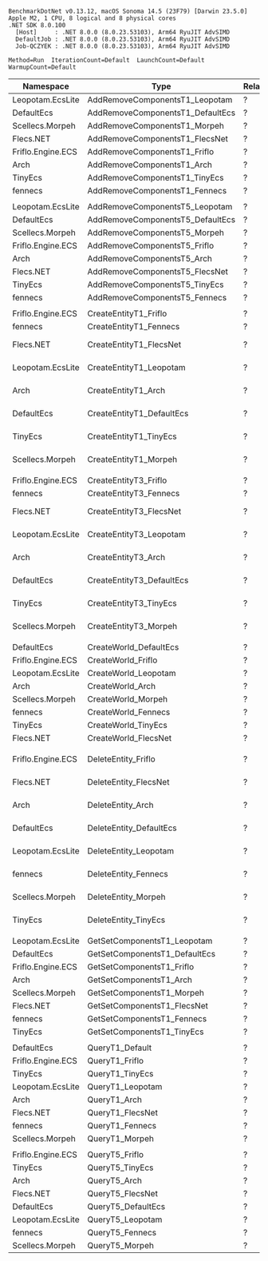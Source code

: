 ```

BenchmarkDotNet v0.13.12, macOS Sonoma 14.5 (23F79) [Darwin 23.5.0]
Apple M2, 1 CPU, 8 logical and 8 physical cores
.NET SDK 8.0.100
  [Host]     : .NET 8.0.0 (8.0.23.53103), Arm64 RyuJIT AdvSIMD
  DefaultJob : .NET 8.0.0 (8.0.23.53103), Arm64 RyuJIT AdvSIMD
  Job-QCZYEK : .NET 8.0.0 (8.0.23.53103), Arm64 RyuJIT AdvSIMD

Method=Run  IterationCount=Default  LaunchCount=Default  
WarmupCount=Default  

```
| Namespace         | Type                                | RelationCount | Mean              | Ratio    | Allocated   | 
|------------------ |------------------------------------ |-------------- |------------------:|---------:|------------:|
| Leopotam.EcsLite  | AddRemoveComponentsT1_Leopotam      | ?             |         976.05 ns |     0.17 |           - | 
| DefaultEcs        | AddRemoveComponentsT1_DefaultEcs    | ?             |       1,461.43 ns |     0.26 |           - | 
| Scellecs.Morpeh   | AddRemoveComponentsT1_Morpeh        | ?             |       1,834.47 ns |     0.33 |           - | 
| Flecs.NET         | AddRemoveComponentsT1_FlecsNet      | ?             |       2,931.70 ns |     0.52 |           - | 
| Friflo.Engine.ECS | AddRemoveComponentsT1_Friflo        | ?             |       5,636.22 ns |     1.00 |           - | 
| Arch              | AddRemoveComponentsT1_Arch          | ?             |       8,677.23 ns |     1.54 |     12000 B | 
| TinyEcs           | AddRemoveComponentsT1_TinyEcs       | ?             |      12,071.95 ns |     2.14 |      6400 B | 
| fennecs           | AddRemoveComponentsT1_Fennecs       | ?             |      38,996.78 ns |     6.92 |     86400 B | 
|                   |                                     |               |                   |          |             | 
| Leopotam.EcsLite  | AddRemoveComponentsT5_Leopotam      | ?             |       5,129.98 ns |     0.67 |           - | 
| DefaultEcs        | AddRemoveComponentsT5_DefaultEcs    | ?             |       7,218.18 ns |     0.94 |           - | 
| Scellecs.Morpeh   | AddRemoveComponentsT5_Morpeh        | ?             |       7,641.44 ns |     0.99 |           - | 
| Friflo.Engine.ECS | AddRemoveComponentsT5_Friflo        | ?             |       7,691.35 ns |     1.00 |           - | 
| Arch              | AddRemoveComponentsT5_Arch          | ?             |      21,984.32 ns |     2.86 |      8800 B | 
| Flecs.NET         | AddRemoveComponentsT5_FlecsNet      | ?             |      30,191.62 ns |     3.93 |           - | 
| TinyEcs           | AddRemoveComponentsT5_TinyEcs       | ?             |      85,659.15 ns |    11.13 |     64001 B | 
| fennecs           | AddRemoveComponentsT5_Fennecs       | ?             |     326,645.54 ns |    42.47 |    620800 B | 
|                   |                                     |               |                   |          |             | 
| Friflo.Engine.ECS | CreateEntityT1_Friflo               | ?             |     391,076.54 ns |     1.00 |   3449408 B | 
| fennecs           | CreateEntityT1_Fennecs              | ?             |     876,606.38 ns |     2.24 |   6815576 B | 
| Flecs.NET         | CreateEntityT1_FlecsNet             | ?             |   1,303,024.27 ns |     3.32 |       736 B | 
| Leopotam.EcsLite  | CreateEntityT1_Leopotam             | ?             |   1,976,172.36 ns |     5.05 |   7316032 B | 
| Arch              | CreateEntityT1_Arch                 | ?             |   5,230,890.48 ns |    13.48 |      3088 B | 
| DefaultEcs        | CreateEntityT1_DefaultEcs           | ?             |   6,565,510.31 ns |    16.79 |  11592432 B | 
| TinyEcs           | CreateEntityT1_TinyEcs              | ?             |   6,826,935.54 ns |    17.46 |  10118352 B | 
| Scellecs.Morpeh   | CreateEntityT1_Morpeh               | ?             |  42,953,791.36 ns |   109.89 |  42293184 B | 
|                   |                                     |               |                   |          |             | 
| Friflo.Engine.ECS | CreateEntityT3_Friflo               | ?             |     448,975.68 ns |     1.00 |   4498032 B | 
| fennecs           | CreateEntityT3_Fennecs              | ?             |     937,536.07 ns |     2.07 |   7866864 B | 
| Flecs.NET         | CreateEntityT3_FlecsNet             | ?             |   1,464,115.65 ns |     3.24 |       736 B | 
| Leopotam.EcsLite  | CreateEntityT3_Leopotam             | ?             |   2,633,338.80 ns |     5.91 |  11498680 B | 
| Arch              | CreateEntityT3_Arch                 | ?             |   5,395,988.67 ns |    11.90 |      3088 B | 
| DefaultEcs        | CreateEntityT3_DefaultEcs           | ?             |   5,774,491.22 ns |    12.90 |  19984528 B | 
| TinyEcs           | CreateEntityT3_TinyEcs              | ?             |  23,657,636.42 ns |    52.30 |  23921880 B | 
| Scellecs.Morpeh   | CreateEntityT3_Morpeh               | ?             |  29,805,461.43 ns |    65.76 |  49284080 B | 
|                   |                                     |               |                   |          |             | 
| DefaultEcs        | CreateWorld_DefaultEcs              | ?             |          72.19 ns |     0.33 |       336 B | 
| Friflo.Engine.ECS | CreateWorld_Friflo                  | ?             |         216.19 ns |     1.00 |      3592 B | 
| Leopotam.EcsLite  | CreateWorld_Leopotam                | ?             |       1,446.22 ns |     6.69 |     58944 B | 
| Arch              | CreateWorld_Arch                    | ?             |       3,380.72 ns |    15.64 |     37040 B | 
| Scellecs.Morpeh   | CreateWorld_Morpeh                  | ?             |       4,286.78 ns |    19.83 |      5056 B | 
| fennecs           | CreateWorld_Fennecs                 | ?             |      15,301.15 ns |    70.79 |    169796 B | 
| TinyEcs           | CreateWorld_TinyEcs                 | ?             |      34,447.12 ns |   159.35 |    889424 B | 
| Flecs.NET         | CreateWorld_FlecsNet                | ?             |     979,837.08 ns | 4,532.77 |      1009 B | 
|                   |                                     |               |                   |          |             | 
| Friflo.Engine.ECS | DeleteEntity_Friflo                 | ?             |   1,613,736.40 ns |     1.00 |   3122896 B | 
| Flecs.NET         | DeleteEntity_FlecsNet               | ?             |   2,008,759.31 ns |     1.24 |       736 B | 
| Arch              | DeleteEntity_Arch                   | ?             |   2,684,300.93 ns |     1.66 |      3088 B | 
| DefaultEcs        | DeleteEntity_DefaultEcs             | ?             |   3,686,282.21 ns |     2.29 |   3200736 B | 
| Leopotam.EcsLite  | DeleteEntity_Leopotam               | ?             |   4,793,088.47 ns |     2.97 |   6268768 B | 
| fennecs           | DeleteEntity_Fennecs                | ?             |   5,764,400.00 ns |     3.57 |   4366912 B | 
| Scellecs.Morpeh   | DeleteEntity_Morpeh                 | ?             |   8,046,867.87 ns |     4.99 |   1398360 B | 
| TinyEcs           | DeleteEntity_TinyEcs                | ?             | 286,738,797.46 ns |   177.68 | 491139416 B | 
|                   |                                     |               |                   |          |             | 
| Leopotam.EcsLite  | GetSetComponentsT1_Leopotam         | ?             |          65.23 ns |     0.42 |           - | 
| DefaultEcs        | GetSetComponentsT1_DefaultEcs       | ?             |         111.37 ns |     0.72 |           - | 
| Friflo.Engine.ECS | GetSetComponentsT1_Friflo           | ?             |         154.72 ns |     1.00 |           - | 
| Arch              | GetSetComponentsT1_Arch             | ?             |         282.45 ns |     1.83 |           - | 
| Scellecs.Morpeh   | GetSetComponentsT1_Morpeh           | ?             |         326.27 ns |     2.11 |           - | 
| Flecs.NET         | GetSetComponentsT1_FlecsNet         | ?             |         581.94 ns |     3.76 |           - | 
| fennecs           | GetSetComponentsT1_Fennecs          | ?             |       2,426.19 ns |    15.68 |           - | 
| TinyEcs           | GetSetComponentsT1_TinyEcs          | ?             |       2,460.84 ns |    15.91 |           - | 
|                   |                                     |               |                   |          |             | 
| DefaultEcs        | QueryT1_Default                     | ?             |          44.84 ns |     0.95 |           - | 
| Friflo.Engine.ECS | QueryT1_Friflo                      | ?             |          47.15 ns |     1.00 |           - | 
| TinyEcs           | QueryT1_TinyEcs                     | ?             |          65.99 ns |     1.40 |           - | 
| Leopotam.EcsLite  | QueryT1_Leopotam                    | ?             |          76.57 ns |     1.62 |           - | 
| Arch              | QueryT1_Arch                        | ?             |         119.62 ns |     2.54 |           - | 
| Flecs.NET         | QueryT1_FlecsNet                    | ?             |         142.83 ns |     3.03 |           - | 
| fennecs           | QueryT1_Fennecs                     | ?             |         166.38 ns |     3.53 |        40 B | 
| Scellecs.Morpeh   | QueryT1_Morpeh                      | ?             |         314.91 ns |     6.68 |           - | 
|                   |                                     |               |                   |          |             | 
| Friflo.Engine.ECS | QueryT5_Friflo                      | ?             |         111.93 ns |     1.00 |           - | 
| TinyEcs           | QueryT5_TinyEcs                     | ?             |         119.66 ns |     1.07 |           - | 
| Arch              | QueryT5_Arch                        | ?             |         197.16 ns |     1.76 |           - | 
| Flecs.NET         | QueryT5_FlecsNet                    | ?             |         207.37 ns |     1.85 |           - | 
| DefaultEcs        | QueryT5_DefaultEcs                  | ?             |         271.31 ns |     2.42 |           - | 
| Leopotam.EcsLite  | QueryT5_Leopotam                    | ?             |         339.35 ns |     3.03 |           - | 
| fennecs           | QueryT5_Fennecs                     | ?             |         404.70 ns |     3.62 |        40 B | 
| Scellecs.Morpeh   | QueryT5_Morpeh                      | ?             |         787.16 ns |     7.03 |           - | 
